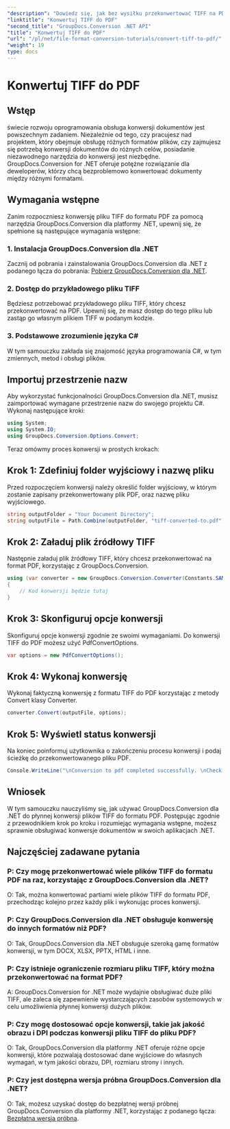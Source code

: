 ```yaml
---
"description": "Dowiedz się, jak bez wysiłku przekonwertować TIFF na PDF za pomocą GroupDocs.Conversion dla .NET. Proste, wydajne i bezproblemowe rozwiązanie do konwersji dokumentów."
"linktitle": "Konwertuj TIFF do PDF"
"second_title": "GroupDocs.Conversion .NET API"
"title": "Konwertuj TIFF do PDF"
"url": "/pl/net/file-format-conversion-tutorials/convert-tiff-to-pdf/"
"weight": 19
type: docs
---
```

# Konwertuj TIFF do PDF

## Wstęp

świecie rozwoju oprogramowania obsługa konwersji dokumentów jest powszechnym zadaniem. Niezależnie od tego, czy pracujesz nad projektem, który obejmuje obsługę różnych formatów plików, czy zajmujesz się potrzebą konwersji dokumentów do różnych celów, posiadanie niezawodnego narzędzia do konwersji jest niezbędne. GroupDocs.Conversion for .NET oferuje potężne rozwiązanie dla deweloperów, którzy chcą bezproblemowo konwertować dokumenty między różnymi formatami.

## Wymagania wstępne

Zanim rozpoczniesz konwersję pliku TIFF do formatu PDF za pomocą narzędzia GroupDocs.Conversion dla platformy .NET, upewnij się, że spełnione są następujące wymagania wstępne:

### 1. Instalacja GroupDocs.Conversion dla .NET
Zacznij od pobrania i zainstalowania GroupDocs.Conversion dla .NET z podanego łącza do pobrania: [Pobierz GroupDocs.Conversion dla .NET](https://releases.groupdocs.com/conversion/net/).

### 2. Dostęp do przykładowego pliku TIFF
Będziesz potrzebować przykładowego pliku TIFF, który chcesz przekonwertować na PDF. Upewnij się, że masz dostęp do tego pliku lub zastąp go własnym plikiem TIFF w podanym kodzie.

### 3. Podstawowe zrozumienie języka C#
W tym samouczku zakłada się znajomość języka programowania C#, w tym zmiennych, metod i obsługi plików.

## Importuj przestrzenie nazw

Aby wykorzystać funkcjonalności GroupDocs.Conversion dla .NET, musisz zaimportować wymagane przestrzenie nazw do swojego projektu C#. Wykonaj następujące kroki:

```csharp
using System;
using System.IO;
using GroupDocs.Conversion.Options.Convert;
```

Teraz omówmy proces konwersji w prostych krokach:

## Krok 1: Zdefiniuj folder wyjściowy i nazwę pliku

Przed rozpoczęciem konwersji należy określić folder wyjściowy, w którym zostanie zapisany przekonwertowany plik PDF, oraz nazwę pliku wyjściowego.

```csharp
string outputFolder = "Your Document Directory";
string outputFile = Path.Combine(outputFolder, "tiff-converted-to.pdf");
```

## Krok 2: Załaduj plik źródłowy TIFF

Następnie załaduj plik źródłowy TIFF, który chcesz przekonwertować na format PDF, korzystając z GroupDocs.Conversion.

```csharp
using (var converter = new GroupDocs.Conversion.Converter(Constants.SAMPLE_TIFF))
{
    // Kod konwersji będzie tutaj
}
```

## Krok 3: Skonfiguruj opcje konwersji

Skonfiguruj opcje konwersji zgodnie ze swoimi wymaganiami. Do konwersji TIFF do PDF możesz użyć PdfConvertOptions.

```csharp
var options = new PdfConvertOptions();
```

## Krok 4: Wykonaj konwersję

Wykonaj faktyczną konwersję z formatu TIFF do PDF korzystając z metody Convert klasy Converter.

```csharp
converter.Convert(outputFile, options);
```

## Krok 5: Wyświetl status konwersji

Na koniec poinformuj użytkownika o zakończeniu procesu konwersji i podaj ścieżkę do przekonwertowanego pliku PDF.

```csharp
Console.WriteLine("\nConversion to pdf completed successfully. \nCheck output in {0}", outputFolder);
```

## Wniosek

W tym samouczku nauczyliśmy się, jak używać GroupDocs.Conversion dla .NET do płynnej konwersji plików TIFF do formatu PDF. Postępując zgodnie z przewodnikiem krok po kroku i rozumiejąc wymagania wstępne, możesz sprawnie obsługiwać konwersje dokumentów w swoich aplikacjach .NET.

## Najczęściej zadawane pytania

### P: Czy mogę przekonwertować wiele plików TIFF do formatu PDF na raz, korzystając z GroupDocs.Conversion dla .NET?

O: Tak, można konwertować partiami wiele plików TIFF do formatu PDF, przechodząc kolejno przez każdy plik i wykonując proces konwersji.

### P: Czy GroupDocs.Conversion dla .NET obsługuje konwersję do innych formatów niż PDF?

O: Tak, GroupDocs.Conversion dla .NET obsługuje szeroką gamę formatów konwersji, w tym DOCX, XLSX, PPTX, HTML i inne.

### P: Czy istnieje ograniczenie rozmiaru pliku TIFF, który można przekonwertować na format PDF?

A: GroupDocs.Conversion for .NET może wydajnie obsługiwać duże pliki TIFF, ale zaleca się zapewnienie wystarczających zasobów systemowych w celu umożliwienia płynnej konwersji dużych plików.

### P: Czy mogę dostosować opcje konwersji, takie jak jakość obrazu i DPI podczas konwersji pliku TIFF do pliku PDF?

O: Tak, GroupDocs.Conversion dla platformy .NET oferuje różne opcje konwersji, które pozwalają dostosować dane wyjściowe do własnych wymagań, w tym jakości obrazu, DPI, rozmiaru strony i innych.

### P: Czy jest dostępna wersja próbna GroupDocs.Conversion dla .NET?

O: Tak, możesz uzyskać dostęp do bezpłatnej wersji próbnej GroupDocs.Conversion dla platformy .NET, korzystając z podanego łącza: [Bezpłatna wersja próbna](https://releases.groupdocs.com/).
